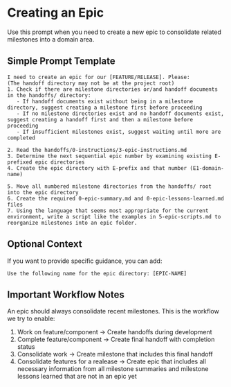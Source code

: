 # Creating an Epic

Use this prompt when you need to create a new epic to consolidate related milestones into a domain area.

## Simple Prompt Template

```
I need to create an epic for our [FEATURE/RELEASE]. Please:
(The handoff directory may not be at the project root)
1. Check if there are milestone directories or/and handoff documents in the handoffs/ directory:
   - If handoff documents exist without being in a milestone directory, suggest creating a milestone first before proceeding
   - If no milestone directories exist and no handoff documents exist, suggest creating a handoff first and then a milestone before proceeding
   - If insufficient milestones exist, suggest waiting until more are completed

2. Read the handoffs/0-instructions/3-epic-instructions.md
3. Determine the next sequential epic number by examining existing E-prefixed epic directories
4. Create the epic directory with E-prefix and that number (E1-domain-name)

5. Move all numbered milestone directories from the handoffs/ root into the epic directory
6. Create the required 0-epic-summary.md and 0-epic-lessons-learned.md files
7. Using the language that seems most appropriate for the current environment, write a script like the examples in 5-epic-scripts.md to reorganize milestones into an epic folder.
```

## Optional Context

If you want to provide specific guidance, you can add:

```
Use the following name for the epic directory: [EPIC-NAME]
```

## Important Workflow Notes

An epic should always consolidate recent milestones.
This is the workflow we try to enable:

1. Work on feature/component → Create handoffs during development
2. Complete feature/component → Create final handoff with completion status
3. Consolidate work → Create milestone that includes this final handoff
4. Consolidate features for a realease → Create epic that includes all necessary information from all milestone summaries and milestone lessons learned that are not in an epic yet
